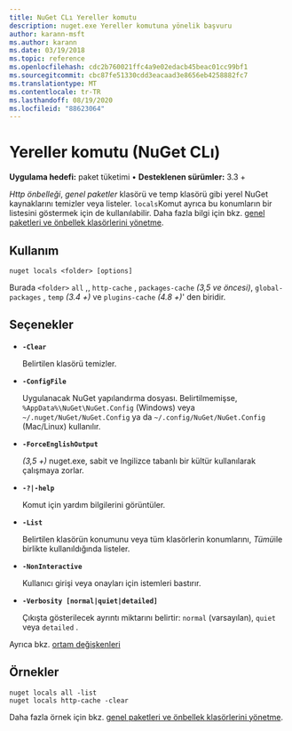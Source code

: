```yaml
---
title: NuGet CLı Yereller komutu
description: nuget.exe Yereller komutuna yönelik başvuru
author: karann-msft
ms.author: karann
ms.date: 03/19/2018
ms.topic: reference
ms.openlocfilehash: cdc2b760021ffc4a9e02edacb45beac01cc99bf1
ms.sourcegitcommit: cbc87fe51330cdd3eacaad3e8656eb4258882fc7
ms.translationtype: MT
ms.contentlocale: tr-TR
ms.lasthandoff: 08/19/2020
ms.locfileid: "88623064"
---
```

# <a name="locals-command-nuget-cli"></a>Yereller komutu (NuGet CLı)

**Uygulama hedefi:** paket tüketimi &bullet; **Desteklenen sürümler:** 3.3 +

*Http önbelleği*, *genel paketler* klasörü ve temp klasörü gibi yerel NuGet kaynaklarını temizler veya listeler. `locals`Komut ayrıca bu konumların bir listesini göstermek için de kullanılabilir. Daha fazla bilgi için bkz. [genel paketleri ve önbellek klasörlerini yönetme](../../consume-packages/managing-the-global-packages-and-cache-folders.md).

## <a name="usage"></a>Kullanım

```cli
nuget locals <folder> [options]
```

Burada `<folder>` `all` ,, `http-cache` , `packages-cache` *(3,5 ve öncesi)*, `global-packages` , `temp` *(3.4 +)* ve `plugins-cache` *(4.8 +)*' den biridir.

## <a name="options"></a>Seçenekler

- **`-Clear`**

  Belirtilen klasörü temizler.

- **`-ConfigFile`**

  Uygulanacak NuGet yapılandırma dosyası. Belirtilmemişse, `%AppData%\NuGet\NuGet.Config` (Windows) veya `~/.nuget/NuGet/NuGet.Config` ya da `~/.config/NuGet/NuGet.Config` (Mac/Linux) kullanılır.

- **`-ForceEnglishOutput`**

  *(3,5 +)* nuget.exe, sabit ve Ingilizce tabanlı bir kültür kullanılarak çalışmaya zorlar.

- **`-?|-help`**

  Komut için yardım bilgilerini görüntüler.

- **`-List`**

  Belirtilen klasörün konumunu veya tüm klasörlerin konumlarını, *Tümü*ile birlikte kullanıldığında listeler.

- **`-NonInteractive`**

  Kullanıcı girişi veya onayları için istemleri bastırır.

- **`-Verbosity [normal|quiet|detailed]`**

  Çıkışta gösterilecek ayrıntı miktarını belirtir: `normal` (varsayılan), `quiet` veya `detailed` .

Ayrıca bkz. [ortam değişkenleri](cli-ref-environment-variables.md)

## <a name="examples"></a>Örnekler

```cli
nuget locals all -list
nuget locals http-cache -clear
```

Daha fazla örnek için bkz. [genel paketleri ve önbellek klasörlerini yönetme](../../consume-packages/managing-the-global-packages-and-cache-folders.md).
